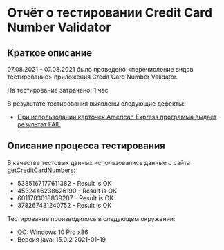 # Отчёт о тестировании Credit Card Number Validator

## Краткое описание

07.08.2021 - 07.08.2021 было проведено <перечисление видов тестирование> приложения Credit Card Number Validator.

На тестирование затрачено: 1 час

В результате тестирования выявлены следующие дефекты:
* [При использовании карточек American Express программа выдает результат FAIL](https://github.com/KlevtsovAndrey/netology-javaqa-1-1/issues/1)

## Описание процесса тестирования

В качестве тестовых данных использовались данные с сайта [getCreditCardNumbers](https://www.getcreditcardnumbers.com/):
* 5385167177611382 - Result is OK
* 4532446238626190 - Result is OK
* 6011783018839287 - Result is OK 
* 378267431240752 - Result is OK 


Тестирование производилось в следующем окружении:
* ОС: Windows 10 Pro x86
* Версия java: 15.0.2 2021-01-19
